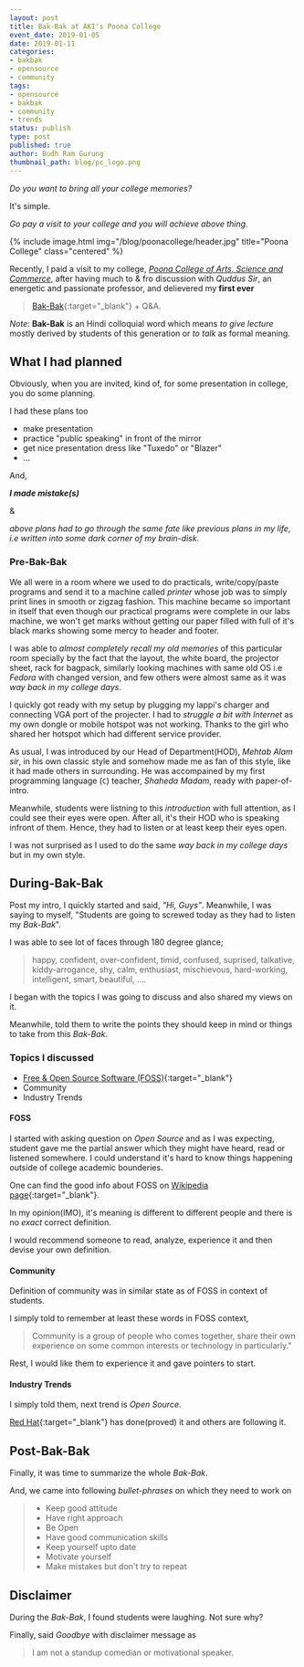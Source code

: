 ```yaml
---
layout: post
title: Bak-Bak at AKI's Poona College
event_date: 2019-01-05
date: 2019-01-11
categories:
- bakbak
- opensource
- community
tags:
- opensource
- bakbak
- community
- trends
status: publish
type: post
published: true
author: Budh Ram Gurung
thumbnail_path: blog/pc_logo.png
---
```


_Do you want to bring all your college memories?_

It's simple.

_Go pay a visit to your college and you will achieve above thing._

{% include image.html
           img="/blog/poonacollege/header.jpg"
           title="Poona College"
           class="centered"
%}

Recently, I paid a visit to my college, [_Poona College of Arts, Science and Commerce_](http://www.akipoonacollege.ac.in/),
after having much to & fro discussion with _Quddus Sir_, an energetic and passionate professor,
and delievered my **first ever**

> [Bak-Bak](https://en.bab.la/dictionary/hindi-english/%E0%A4%AC%E0%A4%95%E0%A4%AC%E0%A4%95-%E0%A4%95%E0%A4%B0%E0%A4%A8%E0%A4%BE){:target="_blank"} + Q&A.

*Note*: **Bak-Bak** is an Hindi colloquial word which means *to give lecture* mostly derived by students
of this generation or *to talk* as formal meaning.

## What I had planned

Obviously, when you are invited, kind of, for some presentation in college, you do some planning.

I had these plans too
- make presentation
- practice "public speaking" in front of the mirror
- get nice presentation dress like "Tuxedo" or "Blazer"
- ...

And,

***I made mistake(s)***

&

*above plans had to go through the same fate like previous plans in my life, i.e written into some dark corner of my brain-disk*.

### Pre-Bak-Bak

We all were in a room where we used to do practicals, write/copy/paste programs and send it to a machine called
_printer_ whose job was to simply print lines in smooth or zigzag fashion. This machine became so important in
itself that even though our practical programs were complete in our labs machine, we won't get marks without
getting our paper filled with full of it's black marks showing some mercy to header and footer.

I was able to _almost completely recall my old memories_ of this particular room specially by the fact that the
layout, the white board, the projector sheet, rack for bagpack, similarly looking machines with same old OS i.e
_Fedora_ with changed version, and few others were almost same as it was _way back in my college days_.

I quickly got ready with my setup by plugging my lappi's charger and connecting VGA port of the projecter. I had to
_struggle a bit with Internet_ as my own dongle or mobile hotspot was not working. Thanks to the girl who shared
her hotspot which had different service provider.

As usual, I was introduced by our Head of Department(HOD), _Mehtab Alam sir_, in his own classic style and somehow
made me as fan of this style, like it had made others in surrounding. He was accompained by my first programming language (`C`) teacher, _Shaheda Madam_, ready with paper-of-intro.

Meanwhile, students were listning to this _introduction_ with full attention, as I could see their eyes were open.
After all, it's their HOD who is speaking infront of them. Hence, they had to listen or at least keep their eyes
open.

I was not surprised as I used to do the same _way back in my college days_ but in my own style.

## During-Bak-Bak

Post my intro, I quickly started and said, *"Hi, Guys"*. Meanwhile, I was saying to myself,
"Students are going to screwed today as they had to listen my _Bak-Bak_".

I was able to see lot of faces through 180 degree glance;<br>
> happy, confident, over-confident, timid, confused, suprised, talkative, kiddy-arrogance, shy, calm, enthusiast,
mischievous, hard-working, intelligent, smart, beautiful, ....

I began with the topics I was going to discuss and also shared my views on it.

Meanwhile, told them to write the points they should keep in mind or things to take from this _Bak-Bak_.

### Topics I discussed

- [Free & Open Source Software (FOSS)](https://en.wikipedia.org/wiki/Free_and_open-source_software){:target="_blank"}
- Community
- Industry Trends

#### FOSS

I started with asking question on _Open Source_ and as I was expecting, student gave me the partial answer
which they might have heard, read or listened somewhere. I could understand it's hard to know things happening
outside of college academic bounderies.

One can find the good info about FOSS on [Wikipedia page](https://en.wikipedia.org/wiki/Free_and_open-source_software){:target="_blank"}.

In my opinion(IMO), it's meaning is different to different people and there is no _exact_ correct definition.

I would recommend someone to read, analyze, experience it and then devise your own definition.

#### Community

Definition of community was in similar state as of FOSS in context of students.

I simply told to remember at least these words in FOSS context,

> Community is a group of people who comes together, share their own experience on some common interests or technology in particularly."

Rest, I would like them to experience it and gave pointers to start.

#### Industry Trends

I simply told them, next trend is _Open Source_.

[Red Hat](https://en.wikipedia.org/wiki/Red_Hat){:target="_blank"} has done(proved) it and others are following it.

## Post-Bak-Bak

Finally, it was time to summarize the whole _Bak-Bak_.

And, we came into following _bullet-phrases_ on which they need to work on

> - Keep good attitude
> - Have right approach
> - Be Open
> - Have good communication skills
> - Keep yourself upto date
> - Motivate yourself
> - Make mistakes but don't try to repeat

## Disclaimer

During the _Bak-Bak_, I found students were laughing. Not sure why?

Finally, said _Goodbye_ with disclaimer message as

> I am not a standup comedian or motivational speaker.
